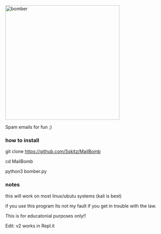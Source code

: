 <img width="357" alt="bomber" src="https://user-images.githubusercontent.com/67981768/97798431-37a4b780-1be3-11eb-9f90-ff076d8a6590.png">

Spam emails for fun ;)
 



### how to install 

git clone https://github.com/Sskitz/MailBomb

cd MailBomb 

python3 bomber.py

### notes

this will work on most linux/ubutu systems (kali is best)

if you use this program Its not my fault if you get in trouble with the law. 

This is for educatonial purposes only!!
                                         
Edit: v2 works in Repl.it 
